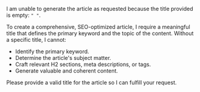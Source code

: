 I am unable to generate the article as requested because the title provided is empty: `" "`.

To create a comprehensive, SEO-optimized article, I require a meaningful title that defines the primary keyword and the topic of the content. Without a specific title, I cannot:
*   Identify the primary keyword.
*   Determine the article's subject matter.
*   Craft relevant H2 sections, meta descriptions, or tags.
*   Generate valuable and coherent content.

Please provide a valid title for the article so I can fulfill your request.